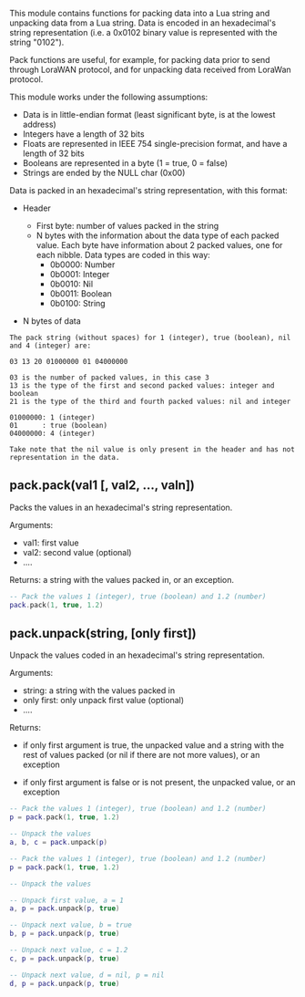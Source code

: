 This module contains functions for packing data into a Lua string and unpacking data from a Lua string. Data is encoded in an hexadecimal's string representation (i.e. a 0x0102 binary value is represented with the string "0102").

Pack functions are useful, for example, for packing data prior to send through LoraWAN protocol, and for unpacking data received from LoraWan protocol.

This module works under the following assumptions:

* Data is in little-endian format (least significant byte, is at the lowest address)
* Integers have a length of 32 bits
* Floats are represented in IEEE 754 single-precision format, and have a length of 32 bits
* Booleans are represented in a byte (1 = true, 0 = false)
* Strings are ended by the NULL char (0x00)

Data is packed in an hexadecimal's string representation, with this format:

* Header
  * First byte: number of values packed in the string
  * N bytes with the information about the data type of each packed value. Each byte have information about 2 packed values, one for each nibble. Data types are coded in this way:
    * 0b0000: Number
    * 0b0001: Integer
    * 0b0010: Nil
    * 0b0011: Boolean
    * 0b0100: String

* N bytes of data


```text
The pack string (without spaces) for 1 (integer), true (boolean), nil and 4 (integer) are:

03 13 20 01000000 01 04000000

03 is the number of packed values, in this case 3
13 is the type of the first and second packed values: integer and boolean
21 is the type of the third and fourth packed values: nil and integer

01000000: 1 (integer)
01      : true (boolean)
04000000: 4 (integer)

Take note that the nil value is only present in the header and has not representation in the data.
```

## pack.pack(val1 [, val2, ..., valn])

Packs the values in an hexadecimal's string representation. 

Arguments:

* val1: first value
* val2: second value (optional)
* ....

Returns: a string with the values packed in, or an exception.

```lua
-- Pack the values 1 (integer), true (boolean) and 1.2 (number)
pack.pack(1, true, 1.2)
```

## pack.unpack(string, [only first])

Unpack the values coded in an hexadecimal's string representation. 

Arguments:

* string: a string with the values packed in
* only first: only unpack first value (optional)
* ....

Returns:

* if only first argument is true, the unpacked value and a string with the rest of values packed (or nil if there are not more values), or an exception

* if only first argument is false or is not present, the unpacked value, or an exception

```lua
-- Pack the values 1 (integer), true (boolean) and 1.2 (number)
p = pack.pack(1, true, 1.2)

-- Unpack the values
a, b, c = pack.unpack(p)
```

```lua
-- Pack the values 1 (integer), true (boolean) and 1.2 (number)
p = pack.pack(1, true, 1.2)

-- Unpack the values

-- Unpack first value, a = 1
a, p = pack.unpack(p, true)

-- Unpack next value, b = true
b, p = pack.unpack(p, true)

-- Unpack next value, c = 1.2
c, p = pack.unpack(p, true)

-- Unpack next value, d = nil, p = nil
d, p = pack.unpack(p, true)
```
